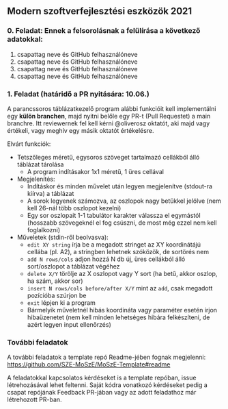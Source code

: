 ## Modern szoftverfejlesztési eszközök 2021

### 0. Feladat: Ennek a felsorolásnak a felülírása a következő adatokkal:

1. csapattag neve és GitHub felhasználóneve
2. csapattag neve és GitHub felhasználóneve
3. csapattag neve és GitHub felhasználóneve
4. csapattag neve és GitHub felhasználóneve

### 1. Feladat (határidő a PR nyitására: 10.06.)

A parancssoros táblázatkezelő program alábbi funkcióit kell implementálni egy **külön branchen**, majd nyitni belőle egy PR-t (Pull Requestet) a main branchre. Itt reviewernek fel kell kérni @oliverosz oktatót, aki majd vagy értékeli, vagy meghív egy másik oktatót értékelésre.

Elvárt funkciók:

* Tetszőleges méretű, egysoros szöveget tartalmazó cellákból álló táblázat tárolása
  * A program indításakor 1x1 méretű, 1 üres cellával
* Megjelenítés:
  * Indításkor és minden művelet után legyen megjelenítve (stdout-ra kiírva) a táblázat
  * A sorok legyenek számozva, az oszlopok nagy betűkkel jelölve (nem kell 26-nál több oszlopot kezelni)
  * Egy sor oszlopait 1-1 tabulátor karakter válassza el egymástól (hosszabb szövegeknél el fog csúszni, de most még ezzel nem kell foglalkozni)
* Műveletek (stdin-ről beolvasva):
  * `edit XY string` írja be a megadott stringet az XY koordinátájú cellába (pl. A2), a stringben lehetnek szóközök, de sortörés nem
  * `add N rows/cols` adjon hozzá N db új, üres cellákból álló sort/oszlopot a táblázat végéhez
  * `delete X/Y` törölje az X oszlopot vagy Y sort (ha betű, akkor oszlop, ha szám, akkor sor)
  * `insert N rows/cols before/after X/Y` mint az `add`, csak megadott pozícióba szúrjon be
  * `exit` lépjen ki a program
  * Bármelyik műveletnél hibás koordináta vagy paraméter esetén írjon hibaüzenetet (nem kell minden lehetséges hibára felkészíteni, de azért legyen input ellenőrzés)

### További feladatok

A további feladatok a template repó Readme-jében fognak megjelenni: https://github.com/SZE-MoSzE/MoSzE-Template#readme

A feladatokkal kapcsolatos kérdéseket is a template repóban, issue létrehozásával lehet feltenni.
Saját kódra vonatkozó kérdéseket pedig a csapat repójának Feedback PR-jában vagy az adott feladathoz már létrehozott PR-ban.
